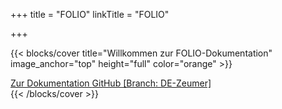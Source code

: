 +++
title = "FOLIO"
linkTitle = "FOLIO"


+++

{{< blocks/cover title="Willkommen zur FOLIO-Dokumentation" image_anchor="top" height="full" color="orange" >}}
<div class="mx-auto">
	<a class="btn btn-lg btn-primary mr-3 mb-4" href="docs">
		Zur Dokumentation <i class="fas fa-arrow-alt-circle-right ml-2"></i>
	</a>
	<a class="btn btn-lg btn-secondary mr-3 mb-4" href="https://github.com/tzeumer/folio-docs/tree/de-zeumer">
		GitHub [Branch: DE-Zeumer] <i class="fab fa-github ml-2 "></i>
	</a>
</div>
{{< /blocks/cover >}}
